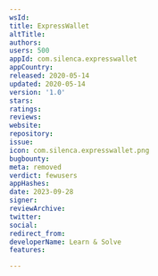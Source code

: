 ```yaml
---
wsId: 
title: ExpressWallet
altTitle: 
authors: 
users: 500
appId: com.silenca.expresswallet
appCountry: 
released: 2020-05-14
updated: 2020-05-14
version: '1.0'
stars: 
ratings: 
reviews: 
website: 
repository: 
issue: 
icon: com.silenca.expresswallet.png
bugbounty: 
meta: removed
verdict: fewusers
appHashes: 
date: 2023-09-28
signer: 
reviewArchive: 
twitter: 
social: 
redirect_from: 
developerName: Learn & Solve
features: 

---
```


